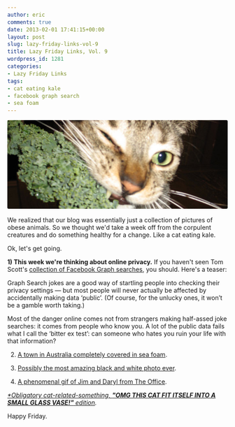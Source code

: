 ```yaml
---
author: eric
comments: true
date: 2013-02-01 17:41:15+00:00
layout: post
slug: lazy-friday-links-vol-9
title: Lazy Friday Links, Vol. 9
wordpress_id: 1281
categories:
- Lazy Friday Links
tags:
- cat eating kale
- facebook graph search
- sea foam
---
```


<img src="/images/blog/2013/02/cat-eating-kale.jpg" style="border-radius: 3px;">

We realized that our blog was essentially just a collection of pictures of obese animals. So we thought we'd take a week off from the corpulent creatures and do something healthy for a change. Like a cat eating kale.  

Ok, let's get going. 

<!-- more -->

**1) This week we're thinking about online privacy.** If you haven't seen Tom Scott's [collection of Facebook Graph searches](http://actualfacebookgraphsearches.tumblr.com/), you should. Here's a teaser:

> 
Graph Search jokes are a good way of startling people into checking their privacy settings — but most people will never actually be affected by accidentally making data ‘public’. (Of course, for the unlucky ones, it won’t be a gamble worth taking.)

Most of the danger online comes not from strangers making half-assed joke searches: it comes from people who know you. A lot of the public data fails what I call the ‘bitter ex test’: can someone who hates you ruin your life with that information?

2) [A town in Australia completely covered in sea foam](https://www.youtube.com/watch?v=-dvEmroCHXs). 

3) [Possibly the most amazing black and white photo ever](https://fbcdn-sphotos-a-a.akamaihd.net/hphotos-ak-ash4/287299_563556910323351_1872533864_o.jpg).

4) [A phenomenal gif of Jim and Daryl from The Office](http://emotionreply.com/5/15.gif).

_[*Obligatory cat-related-something, **"OMG THIS CAT FIT ITSELF INTO A SMALL GLASS VASE!"** edition](http://www.youtube.com/watch?v=5YCC9o88iyc)._

Happy Friday. 

